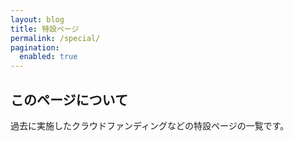 ```yaml
---
layout: blog
title: 特設ページ
permalink: /special/
pagination: 
  enabled: true
---
```

## このページについて
過去に実施したクラウドファンディングなどの特設ページの一覧です。
